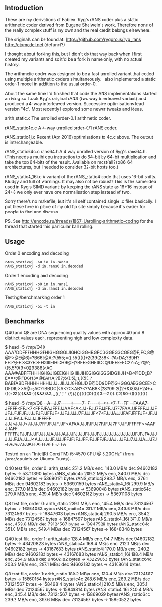 Introduction
------------

These are my derivations of Fabien 'Ryg's rANS coder plus a
static arithmetic coder derived from Eugene Shelwein's work.
Therefore none of the really complex stuff is my own and the real
credit belongs elsewhere.

The originals can be found at:
    https://github.com/rygorous/ryg_rans
    http://ctxmodel.net (defunct?)

I thought about forking this, but I didn't do that way back when I
first created my variants and so it'd be a fork in name only, with no
actual history.

The arithmetic coder was designed to be a fast unrolled variant that
coded using multiple arithmetic coders simultaneously. I also
implemented a static order-1 model in addition to the usual order-0.

About the same time I'd finished that code the ANS implementations
started arriving so I took Ryg's original rANS (two way interleaved
variant) and produced a 4-way interleaved version.  Successive
optimisations lead version "4c".  Most recently I explored some newer
tweaks and ideas.

arith_static.c
	The unrolled order-0/1 arithmetic coder.

rANS_static4c.c
	A 4-way unrolled order-0/1 rANS coder.

rANS_static4j.c
	Recent (Apr 2016) optimisations to 4c.c above.
	The output is interchangeable.

rANS_static64c.c
rans64.h
	A 4 way unrolled version of Ryg's rans64.h.
	(This needs a mulhi cpu instruction to do 64-bit by 64-bit
	multiplication and take the top 64-bits of the result.
	Available on most(all?) x86_64 architectures, but I needed to
	consider 32-bit hosts too.)

rANS_static4_16i.c
	A variant of the rANS_static4 code that uses 16-bit shifts.
	Kludgy and full of warnings. It may also not be robust!
	This is the same idea used in Ryg's SIMD variant; by keeping
	the rANS state as 16+16 instead of 24+8 we only ever have one
	normalisation step instead of two.

Sorry there's no makefile, but it's all self contained single .c files
basically.  I put these here in place of my old ftp site simply
because it's easier for people to find and discuss.

PS.
See http://encode.ru/threads/1867-Unrolling-arithmetic-coding
for the thread that started this particular ball rolling.


Usage
-----

Order 0 encoding and decoding

    rANS_static4j -o0 in in.rans0
    rANS_static4j -d in.rans0 in.decoded

Order 1 encoding and decoding

    rANS_static4j -o0 in in.rans1
    rANS_static4j -d in.rans1 in.decoded

Testing/benchmarking order 1

    rANS_static4j -o1 -t in


Benchmarks
----------

Q40 and Q8 are DNA sequencing quality values with approx 40 and 8
distinct values each, representing high and low complexity data.

$ head -5 /tmp/Q40
AAA7DDFFFHHHGFHIGHGIGGIJIGHCIGGHBGFCGGGEGGCGEG@F;FC;8@@F>@E@6)=?B66?@A;?(555;=((,55(((((+2(39(288<
:?A=DA;?BDH?F<BGG>F>?;EF>8:8?E>FHGIIIEIHICH9@F(?BFEEGHEIIC<@DEEEEEC2?=A;;?@?;((5,5?9(9<0()9388(>AC
AAA@ABFFFHHHGHGJIGEEIGHIGIIIIIJIHEGIGGIGGGIDGIIIJH>B<@DD;;B?E===;@FDGH3=@EAHA;?))7;6((.5(,;(,((5(,
?BABFABDFHHHHHHHIJJJJJIIJJJGHGIJDIE@DDGDF@GHGGGAEGGCEE>CDFDB;>>A@=;AC??BBDC(<A<?C<AB?<??AB8<(28?09
2((2+&)&)&(+24++(((+22(:))&&0-))&&&)&3,,,((,,'',''-(/)).))))(((((0(()))3.--2))).))2)50-(((((((((((

$ head -5 /tmp/Q8
--A--JJ7-----<---7-
7----<--<<-<7-7--FF
--FAAA7-JFFFF<FFJ<7<FFFJFAJFFFJJAAF<A<JJ<FJJ7FJJFFJJ7F7FAAJJFFFFJJJJFJFJJFJFJFJJJJFJFJJFFJF<JJFJJJJJ7FJJJJF<7<FJJJAJJJFAFJFFFJF<JFJJJJJJFAJJFJJJJJFFFFF
JJJ<JJJJ<JJJJJ7FFJFJJFJJF<AFAAJJJFJFJJ7FJFJJ7FFJJFJFFFFF<<AAFJJAFF
FFFFFJFJJFJJJFJJJJJAJJJJAJJJFJJJJFJJJJFJJJJJJJJJJJJJJJFJFJFAJJJJJJJFJAJJJJ<AJJJJJJFJJJJFFJFJFJJFFJFJJFFJFJJAJJJJFJJ7JJJJAJJJ7J-FAJAJ7JJJAFFAFFFAFF-JFFA


Tested on an "Intel(R) Core(TM) i5-4570 CPU @ 3.20GHz" (from
/proc/cpuinfo on Ubuntu Trusty).


Q40 test file, order 0:
arith_static            251.2 MB/s enc, 143.0 MB/s dec  94602182 bytes -> 53711390 bytes
rANS_static4c           289.2 MB/s enc, 340.0 MB/s dec  94602182 bytes -> 53690171 bytes
rANS_static4j           293.7 MB/s enc, 376.1 MB/s dec  94602182 bytes -> 53690159 bytes
rANS_static4_16i        299.9 MB/s enc, 377.0 MB/s dec  94602182 bytes -> 53690048 bytes
rANS_static64c          279.0 MB/s enc, 439.4 MB/s dec  94602182 bytes -> 53691108 bytes

Q8 test file, order 0:
arith_static            239.1 MB/s enc, 145.4 MB/s dec  73124567 bytes -> 16854053 bytes
rANS_static4c           291.7 MB/s enc, 349.5 MB/s dec  73124567 bytes -> 16847633 bytes
rANS_static4j           290.5 MB/s enc, 354.2 MB/s dec  73124567 bytes -> 16847597 bytes
rANS_static4_16i        371.0 MB/s enc, 453.6 MB/s dec  73124567 bytes -> 16847528 bytes
rANS_static64c          351.0 MB/s enc, 549.4 MB/s dec  73124567 bytes -> 16848348 bytes

Q40 test file, order 1:
arith_static            128.4 MB/s enc,  94.7 MB/s dec  94602182 bytes -> 43420823 bytes
rANS_static4c           168.4 MB/s enc, 212.1 MB/s dec  94602182 bytes -> 43167683 bytes
rANS_static4j           170.0 MB/s enc, 240.2 MB/s dec  94602182 bytes -> 43167683 bytes
rANS_static4_16i        188.4 MB/s enc, 254.9 MB/s dec  94602182 bytes -> 43229063 bytes
rANS_static64c          203.9 MB/s enc, 287.1 MB/s dec  94602182 bytes -> 43168614 bytes

Q8 test file, order 1:
arith_static            189.2 MB/s enc, 130.4 MB/s dec  73124567 bytes -> 15860154 bytes
rANS_static4c           208.6 MB/s enc, 269.2 MB/s dec  73124567 bytes -> 15849814 bytes
rANS_static4j           210.5 MB/s enc, 305.1 MB/s dec  73124567 bytes -> 15849814 bytes
rANS_static4_16i        240.4 MB/s enc, 345.4 MB/s dec  73124567 bytes -> 15869029 bytes
rANS_static64c          239.2 MB/s enc, 397.6 MB/s dec  73124567 bytes -> 15850522 bytes
